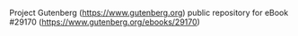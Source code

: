 Project Gutenberg (https://www.gutenberg.org) public repository for eBook #29170 (https://www.gutenberg.org/ebooks/29170)
